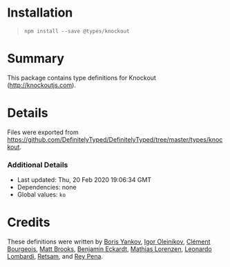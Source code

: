 # Installation
> `npm install --save @types/knockout`

# Summary
This package contains type definitions for Knockout (http://knockoutjs.com).

# Details
Files were exported from https://github.com/DefinitelyTyped/DefinitelyTyped/tree/master/types/knockout.

### Additional Details
 * Last updated: Thu, 20 Feb 2020 19:06:34 GMT
 * Dependencies: none
 * Global values: `ko`

# Credits
These definitions were written by [Boris Yankov](https://github.com/borisyankov), [Igor Oleinikov](https://github.com/Igorbek), [Clément Bourgeois](https://github.com/moonpyk), [Matt Brooks](https://github.com/EnableSoftware), [Benjamin Eckardt](https://github.com/BenjaminEckardt), [Mathias Lorenzen](https://github.com/ffMathy), [Leonardo Lombardi](https://github.com/ltlombardi), [Retsam](https://github.com/Retsam), and [Rey Pena](https://github.com/ReyPena).

